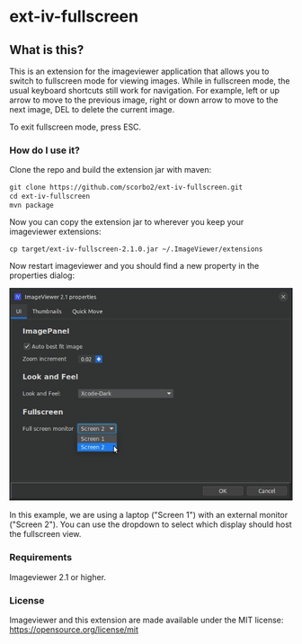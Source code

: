 # ext-iv-fullscreen

## What is this?

This is an extension for the imageviewer application that allows you to switch to fullscreen
mode for viewing images. While in fullscreen mode, the usual keyboard shortcuts still work
for navigation. For example, left or up arrow to move to the previous image, right or down arrow
to move to the next image, DEL to delete the current image. 

To exit fullscreen mode, press ESC.

### How do I use it?

Clone the repo and build the extension jar with maven:

```shell
git clone https://github.com/scorbo2/ext-iv-fullscreen.git
cd ext-iv-fullscreen
mvn package
```

Now you can copy the extension jar to wherever you keep your imageviewer extensions:

```shell
cp target/ext-iv-fullscreen-2.1.0.jar ~/.ImageViewer/extensions
```

Now restart imageviewer and you should find a new property in the properties dialog:

![Properties screenshot](properties-screenshot.jpg "Properties screenshot")

In this example, we are using a laptop ("Screen 1") with an external monitor ("Screen 2").
You can use the dropdown to select which display should host the fullscreen view.

### Requirements

Imageviewer 2.1 or higher.

### License

Imageviewer and this extension are made available under the MIT license: https://opensource.org/license/mit
